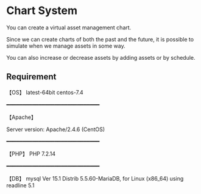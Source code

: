 Chart System
====

You can create a virtual asset management chart.

Since we can create charts of both the past and the future, it is possible to simulate when we manage assets in some way.

You can also increase or decrease assets by adding assets or by schedule.

## Requirement

【OS】
latest-64bit centos-7.4

━━━━━━━━━━━━━━━━━━━━━━━━━━━━━

【Apache】

Server version: Apache/2.4.6 (CentOS)

━━━━━━━━━━━━━━━━━━━━━━━━━━━━━

【PHP】
PHP 7.2.14

━━━━━━━━━━━━━━━━━━━━━━━━━━━━━

【DB】
mysql  Ver 15.1 Distrib 5.5.60-MariaDB, for Linux (x86_64) using readline 5.1
